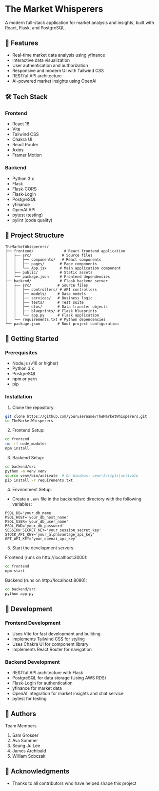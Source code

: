 # The Market Whisperers

A modern full-stack application for market analysis and insights, built with React, Flask, and PostgreSQL.

## 🚀 Features

- Real-time market data analysis using yfinance
- Interactive data visualization
- User authentication and authorization
- Responsive and modern UI with Tailwind CSS
- RESTful API architecture
- AI-powered market insights using OpenAI

## 🛠️ Tech Stack

### Frontend
- React 18
- Vite
- Tailwind CSS
- Chakra UI
- React Router
- Axios
- Framer Motion

### Backend
- Python 3.x
- Flask
- Flask-CORS
- Flask-Login
- PostgreSQL
- yfinance
- OpenAI API
- pytest (testing)
- pylint (code quality)

## 📁 Project Structure

```
TheMarketWhisperers/
├── frontend/              # React frontend application
│   ├── src/              # Source files
│   │   ├── components/   # React components
│   │   ├── pages/       # Page components
│   │   └── App.jsx      # Main application component
│   ├── public/          # Static assets
│   └── package.json     # Frontend dependencies
├── backend/             # Flask backend server
│   ├── src/            # Source files
│   │   ├── controllers/ # API controllers
│   │   ├── models/     # Data models
│   │   ├── services/   # Business logic
│   │   ├── tests/      # Test suite
│   │   ├── dtos/       # Data transfer objects
│   │   ├── blueprints/ # Flask blueprints
│   │   └── app.py      # Flask application
│   └── requirements.txt # Python dependencies
└── package.json        # Root project configuration
```

## 🚀 Getting Started

### Prerequisites

- Node.js (v16 or higher)
- Python 3.x
- PostgreSQL
- npm or yarn
- pip

### Installation

1. Clone the repository:
```bash
git clone https://github.com/yourusername/TheMarketWhisperers.git
cd TheMarketWhisperers
```

2. Frontend Setup:
```bash
cd frontend
rm -rf node_modules
npm install
```

3. Backend Setup:
```bash
cd backend/src
python -m venv venv
source venv/bin/activate  # On Windows: venv\Scripts\activate
pip install -r requirements.txt
```

4. Environment Setup:
- Create a `.env` file in the backend/src directory with the following variables:
```
PSQL_DB='your_db_name'
PSQL_HOST='your_db_host_name'
PSQL_USER='your_db_user_name'
PSQL_PWD='your_db_password'
SESSION_SECRET_KEY='your_session_secret_key'
STOCK_API_KEY='your_alphavantage_api_key'
GPT_API_KEY='your_openai_api_key'
```

5. Start the development servers:

Frontend (runs on http://localhost:3000):
```bash
cd frontend
npm start
```

Backend (runs on http://localhost:8080):
```bash
cd backend/src
python app.py
```

## 🔧 Development

### Frontend Development
- Uses Vite for fast development and building
- Implements Tailwind CSS for styling
- Uses Chakra UI for component library
- Implements React Router for navigation

### Backend Development
- RESTful API architecture with Flask
- PostgreSQL for data storage (Using AWS RDS)
- Flask-Login for authentication
- yfinance for market data
- OpenAI integration for market insights and chat service
- pytest for testing

## 👥 Authors

Team Members
1. Sam Grosser
2. Ava Sommer
3. Seung Ju Lee
4. James Archibald
5. William Sobczak

## 🙏 Acknowledgments

- Thanks to all contributors who have helped shape this project 
